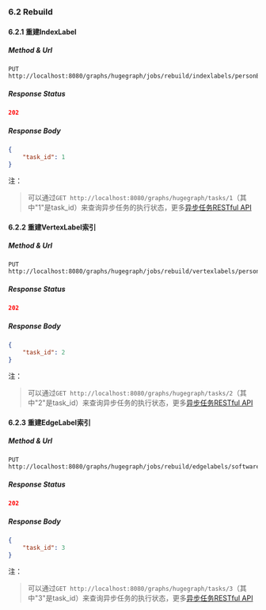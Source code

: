 ### 6.2 Rebuild

#### 6.2.1 重建IndexLabel

##### Method & Url

```
PUT http://localhost:8080/graphs/hugegraph/jobs/rebuild/indexlabels/personByCity
```

##### Response Status

```json
202
```

##### Response Body

```json
{
    "task_id": 1
}
```

注：

> 可以通过`GET http://localhost:8080/graphs/hugegraph/tasks/1`（其中"1"是task_id）来查询异步任务的执行状态，更多[异步任务RESTful API](task.md)

#### 6.2.2 重建VertexLabel索引

##### Method & Url

```
PUT http://localhost:8080/graphs/hugegraph/jobs/rebuild/vertexlabels/person
```

##### Response Status

```json
202
```

##### Response Body

```json
{
    "task_id": 2
}
```

注：

> 可以通过`GET http://localhost:8080/graphs/hugegraph/tasks/2`（其中"2"是task_id）来查询异步任务的执行状态，更多[异步任务RESTful API](task.md)

#### 6.2.3 重建EdgeLabel索引

##### Method & Url

```
PUT http://localhost:8080/graphs/hugegraph/jobs/rebuild/edgelabels/softwareByPrice
```

##### Response Status

```json
202
```

##### Response Body

```json
{
    "task_id": 3
}
```

注：

> 可以通过`GET http://localhost:8080/graphs/hugegraph/tasks/3`（其中"3"是task_id）来查询异步任务的执行状态，更多[异步任务RESTful API](task.md)